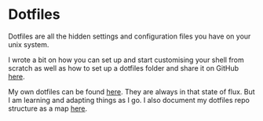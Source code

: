 # Dotfiles

Dotfiles are all the hidden settings and configuration files you have on your unix system.
  
I wrote a bit on how you can set up and start customising your shell from scratch as well as how to set up a dotfiles folder and share it on GitHub [here](https://medium.com/@NikitaVoloboev/pretty-and-fast-shell-97ea870f2805).

My own dotfiles can be found [here](https://github.com/nikitavoloboev/dotfiles). They are always in that state of flux. But I am learning and adapting things as I go. I also document my dotfiles repo structure as a map [here](https://my.mindnode.com/3EfbezxGu7xVAM4GQNuN8Lq1naudqs333HqgTuDj).
